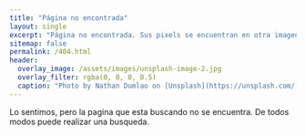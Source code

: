 ```yaml
---
title: "Página no encontrada"
layout: single
excerpt: "Página no encontrada. Sus pixels se encuentran en otra imagen."
sitemap: false
permalink: /404.html
header:
  overlay_image: /assets/images/unsplash-image-2.jpg
  overlay_filter: rgba(0, 0, 0, 0.5)
  caption: "Photo by Nathan Dumlao on [Unsplash](https://unsplash.com/)"
---
```


Lo sentimos, pero la pagina que esta buscando no se encuentra.
De todos modos puede realizar una busqueda.

<script>
  var GOOG_FIXURL_LANG = 'es';
  var GOOG_FIXURL_SITE = '{{ site.url }}'
</script>
<script src="https://linkhelp.clients.google.com/tbproxy/lh/wm/fixurl.js">
</script>